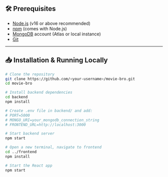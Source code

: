 ## 🛠 Prerequisites

- [Node.js](https://nodejs.org/) (v16 or above recommended)
- [npm](https://www.npmjs.com/) (comes with Node.js)
- [MongoDB](https://www.mongodb.com/) account (Atlas or local instance)
- [Git](https://git-scm.com/)



---

## 📥 Installation & Running Locally

```bash
# Clone the repository
git clone https://github.com/<your-username>/movie-bro.git
cd movie-bro

# Install backend dependencies
cd backend
npm install

# Create .env file in backend/ and add:
# PORT=5000
# MONGO_URI=your_mongodb_connection_string
# FRONTEND_URL=http://localhost:3000

# Start backend server
npm start

# Open a new terminal, navigate to frontend
cd ../frontend
npm install

# Start the React app
npm start
